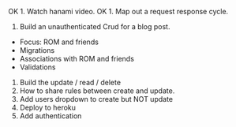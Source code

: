 OK 1. Watch hanami video.
OK 1. Map out a request response cycle.
1. Build an unauthenticated Crud for a blog post.
- Focus: ROM and friends
- Migrations
- Associations with ROM and friends
- Validations

1. Build the update / read / delete
1. How to share rules between create and update.
1. Add users dropdown to create but NOT update
1. Deploy to heroku
1. Add authentication

